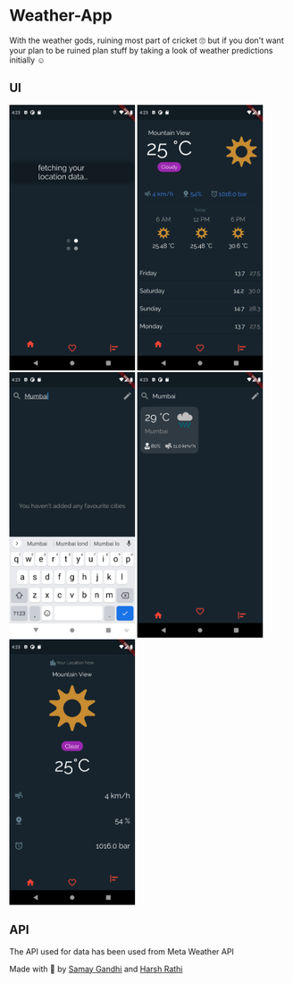# Weather-App 
With the weather gods, ruining most part of cricket 🙄 but if you don't want your plan to be ruined plan stuff by taking a look of weather predictions initially ☺️

## UI
<p float="left">
  <img src="https://github.com/gandhisamay/weather-app/blob/3b8933ddbd8e6c35f80bdef4c97f9146dd303e04/assets/images/Weather-Screen%201.png" width="225" />
  <img src="https://github.com/gandhisamay/weather-app/blob/3b8933ddbd8e6c35f80bdef4c97f9146dd303e04/assets/images/Weather-Screen%202.png" width="225" /> 
  <img src="https://github.com/gandhisamay/weather-app/blob/3b8933ddbd8e6c35f80bdef4c97f9146dd303e04/assets/images/Weather-Screen%203.png" width="225" />
  <img src="https://github.com/gandhisamay/weather-app/blob/3b8933ddbd8e6c35f80bdef4c97f9146dd303e04/assets/images/Weather-Screen%204.png" width="225" />
  <img src="https://github.com/gandhisamay/weather-app/blob/3b8933ddbd8e6c35f80bdef4c97f9146dd303e04/assets/images/Weather-Screen%205.png" width="225" />
</p>

## API
The API used for data has been used from Meta Weather API

Made with 💖 by [Samay Gandhi](https://github.com/gandhisamay) and [Harsh Rathi](https://github.com/HarshRathi2511)
